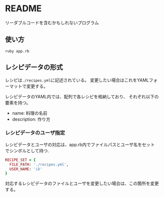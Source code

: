 # README
リーダブルコードを含むかもしれないプログラム

## 使い方

```ruby app.rb```

## レシピデータの形式
レシピは```./recipes.yml```に記述されている。
変更したい場合はこれをYAMLフォーマットで変更する。

レシピデータのYAML内では、配列で各レシピを格納しており、
それぞれ以下の要素を持つ。

- name: 料理の名前
- description: 作り方

### レシピデータのユーザ指定
レシピデータとユーザの対応は、app.rb内でファイルパスとユーザ名をセットでシンボルとして持つ.

```ruby
RECIPE_SET = {
  FILE_PATH: './recipes.yml',
  USER_NAME: 'ik'
}
```
対応するレシピデータのファイルとユーザを変更したい場合は、この箇所を変更する。
